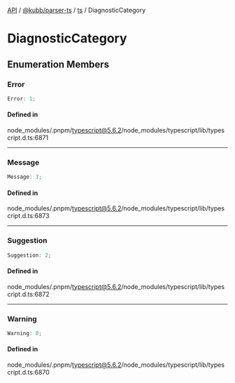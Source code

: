 [API](../../../../../packages.md) / [@kubb/parser-ts](../../../index.md) / [ts](../index.md) / DiagnosticCategory

# DiagnosticCategory

## Enumeration Members

### Error

```ts
Error: 1;
```

#### Defined in

node\_modules/.pnpm/typescript@5.6.2/node\_modules/typescript/lib/typescript.d.ts:6871

***

### Message

```ts
Message: 3;
```

#### Defined in

node\_modules/.pnpm/typescript@5.6.2/node\_modules/typescript/lib/typescript.d.ts:6873

***

### Suggestion

```ts
Suggestion: 2;
```

#### Defined in

node\_modules/.pnpm/typescript@5.6.2/node\_modules/typescript/lib/typescript.d.ts:6872

***

### Warning

```ts
Warning: 0;
```

#### Defined in

node\_modules/.pnpm/typescript@5.6.2/node\_modules/typescript/lib/typescript.d.ts:6870
